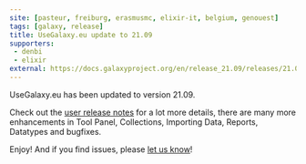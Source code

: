```yaml
---
site: [pasteur, freiburg, erasmusmc, elixir-it, belgium, genouest]
tags: [galaxy, release]
title: UseGalaxy.eu update to 21.09
supporters:
 - denbi
 - elixir
external: https://docs.galaxyproject.org/en/release_21.09/releases/21.09_announce_user.html
---
```


UseGalaxy.eu has been updated to version 21.09. 

Check out the [user release notes](https://docs.galaxyproject.org/en/release_21.09/releases/21.09_announce_user.html) for a lot more details, there are many more
enhancements in Tool Panel, Collections, Importing Data, Reports, Datatypes and bugfixes.

Enjoy! And if you find issues, please [let us know](mailto:contact@usegalaxy.eu)!
